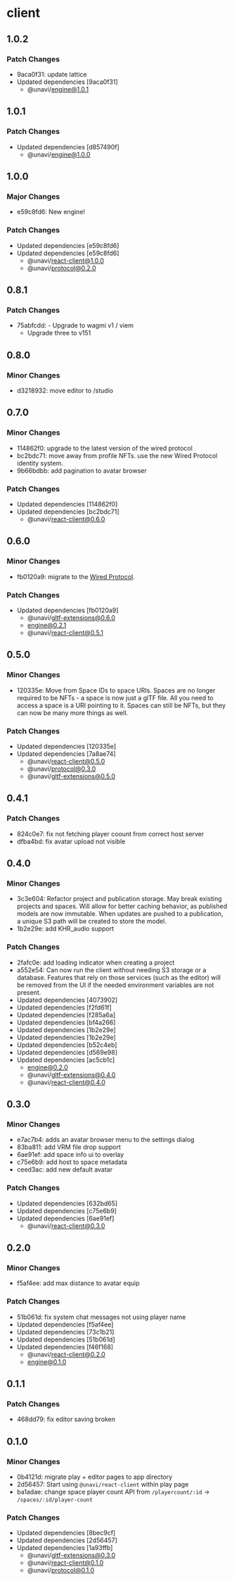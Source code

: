 # client

## 1.0.2

### Patch Changes

- 9aca0f31: update lattice
- Updated dependencies [9aca0f31]
  - @unavi/engine@1.0.1

## 1.0.1

### Patch Changes

- Updated dependencies [d857490f]
  - @unavi/engine@1.0.0

## 1.0.0

### Major Changes

- e59c8fd6: New engine!

### Patch Changes

- Updated dependencies [e59c8fd6]
- Updated dependencies [e59c8fd6]
  - @unavi/react-client@1.0.0
  - @unavi/protocol@0.2.0

## 0.8.1

### Patch Changes

- 75abfcdd: - Upgrade to wagmi v1 / viem
  - Upgrade three to v151

## 0.8.0

### Minor Changes

- d3218932: move editor to /studio

## 0.7.0

### Minor Changes

- 114862f0: upgrade to the latest version of the wired protocol
- bc2bdc71: move away from profile NFTs. use the new Wired Protocol identity system.
- 9b66bdbb: add pagination to avatar browser

### Patch Changes

- Updated dependencies [114862f0]
- Updated dependencies [bc2bdc71]
  - @unavi/react-client@0.6.0

## 0.6.0

### Minor Changes

- fb0120a9: migrate to the [Wired Protocol](https://github.com/wired-protocol/spec).

### Patch Changes

- Updated dependencies [fb0120a9]
  - @unavi/gltf-extensions@0.6.0
  - engine@0.2.1
  - @unavi/react-client@0.5.1

## 0.5.0

### Minor Changes

- 120335e: Move from Space IDs to space URIs. Spaces are no longer required to be NFTs - a space is now just a glTF file. All you need to access a space is a URI pointing to it. Spaces can still be NFTs, but they can now be many more things as well.

### Patch Changes

- Updated dependencies [120335e]
- Updated dependencies [7a8ae74]
  - @unavi/react-client@0.5.0
  - @unavi/protocol@0.3.0
  - @unavi/gltf-extensions@0.5.0

## 0.4.1

### Patch Changes

- 824c0e7: fix not fetching player coount from correct host server
- dfba4bd: fix avatar upload not visible

## 0.4.0

### Minor Changes

- 3c3e604: Refactor project and publication storage. May break existing projects and spaces. Will allow for better caching behavior, as published models are now immutable. When updates are pushed to a publication, a unique S3 path will be created to store the model.
- 1b2e29e: add KHR_audio support

### Patch Changes

- 2fafc0e: add loading indicator when creating a project
- a552e54: Can now run the client without needing S3 storage or a database. Features that rely on those services (such as the editor) will be removed from the UI if the needed environment variables are not present.
- Updated dependencies [4073902]
- Updated dependencies [f2fd61f]
- Updated dependencies [f285a6a]
- Updated dependencies [bf4a266]
- Updated dependencies [1b2e29e]
- Updated dependencies [1b2e29e]
- Updated dependencies [b52c4eb]
- Updated dependencies [d569e98]
- Updated dependencies [ac5cb1c]
  - engine@0.2.0
  - @unavi/gltf-extensions@0.4.0
  - @unavi/react-client@0.4.0

## 0.3.0

### Minor Changes

- e7ac7b4: adds an avatar browser menu to the settings dialog
- 83ba811: add VRM file drop support
- 6ae91ef: add space info ui to overlay
- c75e6b9: add host to space metadata
- ceed3ac: add new default avatar

### Patch Changes

- Updated dependencies [632bd65]
- Updated dependencies [c75e6b9]
- Updated dependencies [6ae91ef]
  - @unavi/react-client@0.3.0

## 0.2.0

### Minor Changes

- f5af4ee: add max distance to avatar equip

### Patch Changes

- 51b061d: fix system chat messages not using player name
- Updated dependencies [f5af4ee]
- Updated dependencies [73c1b21]
- Updated dependencies [51b061d]
- Updated dependencies [f46f168]
  - @unavi/react-client@0.2.0
  - engine@0.1.0

## 0.1.1

### Patch Changes

- 468dd79: fix editor saving broken

## 0.1.0

### Minor Changes

- 0b4121d: migrate play + editor pages to app directory
- 2d56457: Start using `@unavi/react-client` within play page
- ba1adae: change space player count API from `/playercount/:id` -> `/spaces/:id/player-count`

### Patch Changes

- Updated dependencies [8bec9cf]
- Updated dependencies [2d56457]
- Updated dependencies [1a93ffb]
  - @unavi/gltf-extensions@0.3.0
  - @unavi/react-client@0.1.0
  - @unavi/protocol@0.1.0
